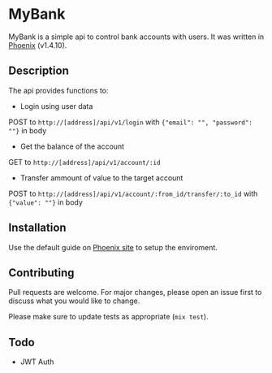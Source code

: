 # MyBank

MyBank is a simple api to control bank accounts with users. It was written in [Phoenix](https://phoenixframework.org/) (v1.4.10).

## Description

The api provides functions to:
- Login using user data

POST to `http://[address]/api/v1/login` with `{"email": "", "password": ""}` in body

- Get the balance of the account

GET to `http://[address]/api/v1/account/:id`

- Transfer ammount of value to the target account

POST to `http://[address]/api/v1/account/:from_id/transfer/:to_id` with `{"value": ""}` in body

## Installation

Use the default guide on [Phoenix site](https://hexdocs.pm/phoenix/installation.html#content) to setup the enviroment.

## Contributing
Pull requests are welcome. For major changes, please open an issue first to discuss what you would like to change.

Please make sure to update tests as appropriate (`mix test`).

## Todo
- JWT Auth